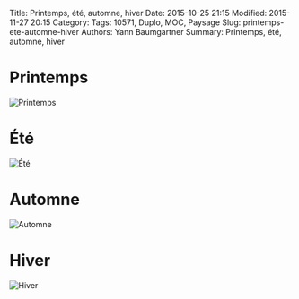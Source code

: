 Title: Printemps, été, automne, hiver
Date: 2015-10-25 21:15
Modified: 2015-11-27 20:15
Category:
Tags: 10571, Duplo, MOC, Paysage
Slug: printemps-ete-automne-hiver
Authors: Yann Baumgartner
Summary: Printemps, été, automne, hiver

# Printemps
![Printemps][printemps]

# Été
![Été][ete]

# Automne
![Automne][automne]

# Hiver
![Hiver][hiver]

[printemps]: {filename}/images/printemps.jpg  "Printemps"
[ete]: {filename}/images/ete.jpg  "Été"
[automne]: {filename}/images/automne.jpg  "Automne"
[hiver]: {filename}/images/hiver.jpg  "Hiver"
